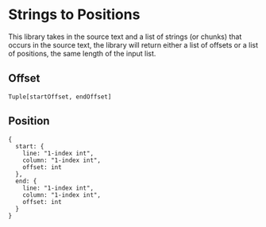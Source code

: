 # Strings to Positions

This library takes in the source text and a list of strings (or chunks) that occurs in the source text, the library will return either a list of offsets or a list of positions, the same length of the input list.

## Offset

`Tuple[startOffset, endOffset]`

## Position

```
{
  start: {
    line: "1-index int",
    column: "1-index int",
    offset: int
  },
  end: {
    line: "1-index int",
    column: "1-index int",
    offset: int
  }
}
```
